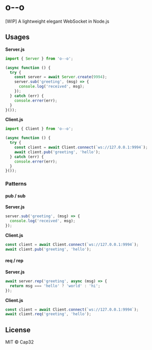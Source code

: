 # o--o

[WIP] A lightweight elegant WebSocket in Node.js

## Usages

**Server.js**

```js
import { Server } from 'o--o';

(async function () {
  try {
    const server = await Server.create(9994);
    server.sub('greeting', (msg) => {
      console.log('received', msg);
    });
  } catch (err) {
    console.errer(err);
  }
}());
```

**Client.js**

```js
import { Client } from 'o--o';

(async function () {
  try {
    const client = await Client.connect(`ws://127.0.0.1:9994`);
    await client.pub('greeting', 'hello');
  } catch (err) {
    console.errer(err);
  }
}());
```

### Patterns

#### pub / sub

**Server.js**

```js
server.sub('greeting', (msg) => {
  console.log('received', msg);
});
```

**Client.js**

```js
const client = await Client.connect(`ws://127.0.0.1:9994`);
await client.pub('greeting', 'hello');
```

#### req / rep

**Server.js**

```js
await server.rep('greeting', async (msg) => {
  return msg === 'hello' ? 'world' : 'hi';
});
```

**Client.js**

```js
const client = await Client.connect(`ws://127.0.0.1:9994`);
await client.req('greeting', 'hello');
```

## License

MIT © Cap32
